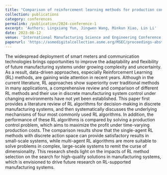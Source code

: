 ```yaml
---
title: "Comparison of reinforcement learning methods for production control in discrete manufacturing systems"
collection: publications
category: conferences
permalink: /publication/2024-conference-1
excerpt: 'Authors: Lingxiang Yun, Jingwen Wang, Minkun Xiao, Lin Li'
date: 2023-06-12
venue: 'International Manufacturing Science and Engineering Conference'
paperurl: 'https://asmedigitalcollection.asme.org/MSEC/proceedings-abstract/MSEC2023/87240/1168814'
---
```


The widespread deployment of smart meters and communication technologies brings opportunities to improve the adaptability and flexibility of future manufacturing systems under growing complexity and uncertainty. As a result, data-driven approaches, especially Reinforcement Learning (RL) methods, are gaining wide attention in recent years. Although in the current literature, RL approaches show superiority over traditional methods in many applications, a comprehensive review and comparison of different RL methods and their use in discrete manufacturing system control under changing environments have not yet been established. This paper first provides a literature review of RL algorithms for decision-making in discrete manufacturing systems, and then systematically discusses the underlying mechanisms of four most commonly used RL algorithms. In addition, the performance of these RL algorithms is compared by solving a production control problem, which aims to maximize the profit under time-varying production costs. The comparison results show that the single-agent RL methods with discrete action space can provide satisfactory results in small-scale systems, while multi-agent RL algorithms are more suitable to solve problems in complex, large-scale systems to remit the curse of dimensionality. This research sheds light on the impacts of RL method selection on the search for high-quality solutions in manufacturing systems, which is envisioned to drive future research on RL-supported manufacturing systems.
